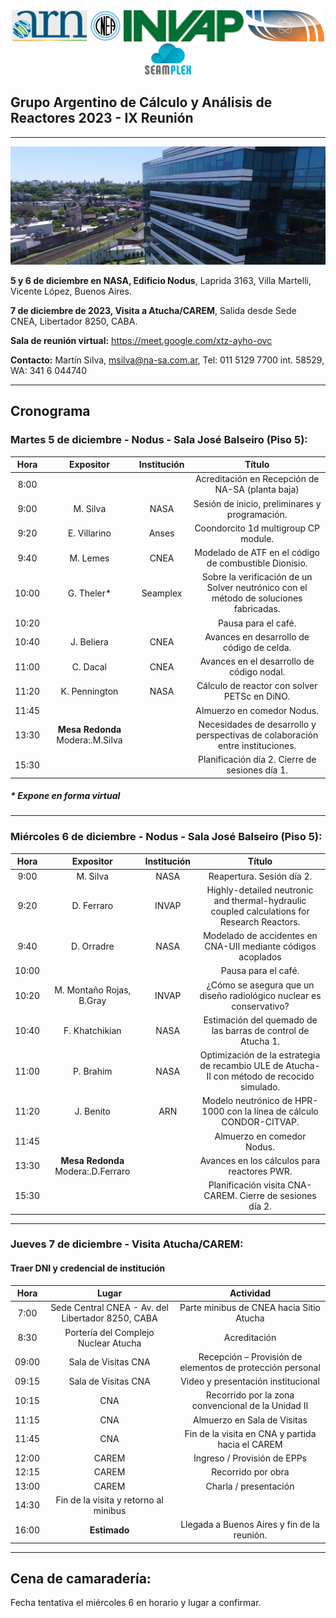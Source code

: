 <div align="center">
<img src="arn.png" alt="drawing" height="50"/> 
<img src="Logo_cnea.png" alt="drawing" height="50"/> 
<img src="invap.png" alt="drawing" height="50"/> 
<img src="LogoNASA2.png" alt="drawing" height="50"/>
<img src="seamplexcloud.svg" alt="drawing" height="50"/>
</div>

## Grupo Argentino de Cálculo y Análisis de Reactores 2023 - IX Reunión

---

<img src="banner1.jpg" alt="drawing" />

**5 y 6 de diciembre en NASA, Edificio Nodus**, Laprida 3163, Villa Martelli, Vicente López, Buenos Aires.

**7 de diciembre de 2023, Visita a Atucha/CAREM**, Salida desde Sede CNEA, Libertador 8250, CABA.

**Sala de reunión virtual:** https://meet.google.com/xtz-ayho-ovc

**Contacto:** Martín Silva, msilva@na-sa.com.ar, Tel: 011 5129 7700 int. 58529, WA: 341 6 044740

---


## Cronograma
### Martes 5 de diciembre - Nodus - Sala José Balseiro (Piso 5):

 Hora | Expositor | Institución  | Título
:---:|:---:|:---:|:---:
 8:00 |  |  | Acreditación en Recepción de NA-SA (planta baja)
 9:00 | M. Silva | NASA | Sesión de inicio, preliminares y programación.
 9:20 | E. Villarino | Anses  | Coondorcito 1d multigroup CP module.
 9:40 | M. Lemes | CNEA | Modelado de ATF en el código de combustible Dionisio.
 10:00 | G. Theler* | Seamplex  | Sobre la verificación de un Solver neutrónico con el método de soluciones fabricadas.
 10:20 | | | Pausa para el café.
 10:40 | J. Beliera | CNEA  | Avances en desarrollo de código de celda.
 11:00 | C. Dacal | CNEA  | Avances en el desarrollo de código nodal.
 11:20 | K. Pennington | NASA  | Cálculo de reactor con solver PETSc en DiNO.
 11:45 | | | Almuerzo en comedor Nodus.
 13:30 | **Mesa Redonda** Modera:.M.Silva|  | Necesidades de desarrollo y perspectivas de colaboración entre instituciones.
 15:30 | || Planificación día 2. Cierre de sesiones día 1.

##### \* Expone en forma virtual

---

### Miércoles 6 de diciembre - Nodus - Sala José Balseiro (Piso 5):

Hora | Expositor | Institución |  Título
:---:|:---:|:---:|:---:
9:00 | M. Silva | NASA | Reapertura. Sesión día 2.
9:20 | D. Ferraro | INVAP  | Highly-detailed neutronic and thermal-hydraulic coupled calculations for Research Reactors.
9:40 | D. Orradre | NASA  | Modelado de accidentes en CNA-UII mediante códigos acoplados
10:00 | | | Pausa para el café.
10:20 | M. Montaño Rojas, B.Gray | INVAP  | ¿Cómo se asegura que un diseño radiológico nuclear es conservativo?
10:40 | F. Khatchikian | NASA  | Estimación del quemado de las barras de control de Atucha 1.
11:00 | P. Brahim | NASA  | Optimización de la estrategia de recambio ULE de Atucha-II con método de recocido simulado.
11:20 | J. Benito | ARN | Modelo neutrónico de HPR-1000 con la línea de cálculo CONDOR-CITVAP.
11:45 | | | Almuerzo en comedor Nodus.
13:30 | **Mesa Redonda** Modera:.D.Ferraro|  | Avances en los cálculos para reactores PWR.
15:30 | || Planificación visita CNA-CAREM. Cierre de sesiones día 2.

---

### Jueves 7 de diciembre - Visita Atucha/CAREM:
#### Traer DNI y credencial de institución

Hora | Lugar | Actividad
:---:|:---:|:---:
7:00 | Sede Central CNEA - Av. del Libertador 8250, CABA | Parte minibus de CNEA hacia Sitio Atucha
8:30 | Portería del Complejo Nuclear Atucha | Acreditación
09:00 | Sala de Visitas CNA | Recepción – Provisión de elementos de protección personal
09:15 | Sala de Visitas CNA | Video y presentación institucional  
10:15 | CNA | Recorrido por la zona convencional de la Unidad II 
11:15 | CNA | Almuerzo en Sala de Visitas 
11:45 | CNA | Fin de la visita en CNA y partida hacia el CAREM
12:00 | CAREM | Ingreso / Provisión de EPPs
12:15 | CAREM | Recorrido por obra
13:00 | CAREM | Charla / presentación
14:30 | Fin de la visita y retorno al minibus
16:00 | **Estimado** | Llegada a Buenos Aires y fin de la reunión.

---

## Cena de camaradería:
Fecha tentativa el miércoles 6 en horario y lugar a confirmar.

